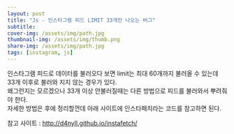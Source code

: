 ```yaml
---
layout: post
title: "Js - 인스타그램 피드 LIMIT 33개만 나오는 버그"
subtitle: 
cover-img: /assets/img/path.jpg
thumbnail-img: /assets/img/thumb.png
share-img: /assets/img/path.jpg
tags: [instagram, js]
---
```

<div class="entry-content">
    <p>인스타그램 피드로 데이터를 불러오다 보면 limit는 최대 60개까지 불러올 수 있는데 33개 이후로 불러와 지지 않는 경우가 있다.<br>
    왜그런지는 모르겠으나 33개 이상 안불러질때는 다른 방법으로 피드를 불러와서 뿌려줘야 한다.<br>
    자세한 방법은 후에 정리할껀데 아래 사이트에 인스타패치라는 코드를 참고하면 된다. </p>
    <p>참고 사이트 : <a href="http://d4nyll.github.io/instafetch/" target="_blank">http://d4nyll.github.io/instafetch/</a></p>
</div>